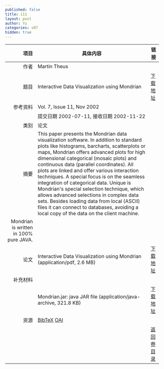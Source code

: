 ```yaml
---
published: false
title: i11
layout: post
author: Yu
categories: v07
hidden: true
---
```


| 项目 | 具体内容 | 链接 |
|---:|---|---|
| 作者 | Martin Theus| |
| 题目 |Interactive Data Visualization using Mondrian | [下载地址](http://www.jstatsoft.org/v07/i11/paper) |
| 参考资料 |Vol. 7, Issue 11, Nov 2002 | |
| | 提交日期 2002-07-11, 接收日期 2002-11-22| | 
| 类别 | 论文| |
| 摘要 | This paper presents the Mondrian data visualization software. In addition to standard plots like histograms, barcharts, scatterplots or maps, Mondrian offers advanced plots for high dimensional categorical (mosaic plots) and continuous data (parallel coordinates).  All plots are linked and offer various interaction techniques.  A special focus is on the seamless integration of categorical data.  Unique is Mondrian's special selection technique, which allows advanced selections in complex data sets.  Besides loading data from local (ASCII) files it can connect to databases, avoiding a local copy of the data on the client machine.| |
 Mondrian is written in 100% pure JAVA.| |
| 论文 | Interactive Data Visualization using Mondrian  (application/pdf, 2.6 MB)| [下载地址](http://www.jstatsoft.org/v07/i11/paper) |
| 补充材料 | | |
| |Mondrian.jar: java JAR file  (application/java-archive, 321.8 KB)|  [下载地址](http://www.jstatsoft.org/v07/i11/supp/1) |
| 资源 | [BibTeX](http://www.jstatsoft.org/v07/i11/bibtex) [OAI](http://www.jstatsoft.org/oai?verb=GetRecord&identifier=oai.jstatsoft/v07/i11&prefix=oai_dc)| |
| |  | [返回卷目录]({{site.baseurl}}/volume/v07.html) |